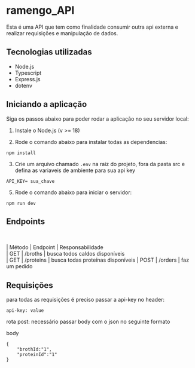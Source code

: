 # ramengo_API

Esta é uma API que tem como finalidade consumir outra api externa e realizar requisições e manipulação de dados.

## Tecnologias utilizadas

- Node.js
- Typescript
- Express.js
- dotenv

## Iniciando a aplicação

Siga os passos abaixo para poder rodar a aplicação no seu servidor local:

1. Instale o Node.js (v >= 18)

2. Rode o comando abaixo para instalar todas as dependencias:

```
npm install
```

3. Crie um arquivo chamado `.env` na raiz do projeto, fora da pasta src e defina as variaveis de ambiente para sua api key

```
API_KEY= sua_chave

```

5. Rode o comando abaixo para iniciar o servidor:

```
npm run dev
```
## Endpoints
<br/>

| Método |          Endpoint                    | Responsabilidade                                 
| GET    |          /broths                     | busca todos caldos disponíveis        
| GET    |          /proteins                   | busca todas proteínas disponíveis
| POST   |          /orders                     | faz um pedido                    


## Requisições

para todas as requisições é preciso passar a api-key no header: 

```
api-key: value
```

rota post: necessário passar body com o json no seguinte formato

body
```
{
    "brothId:"1",
    "proteinId":"1"
}
```
